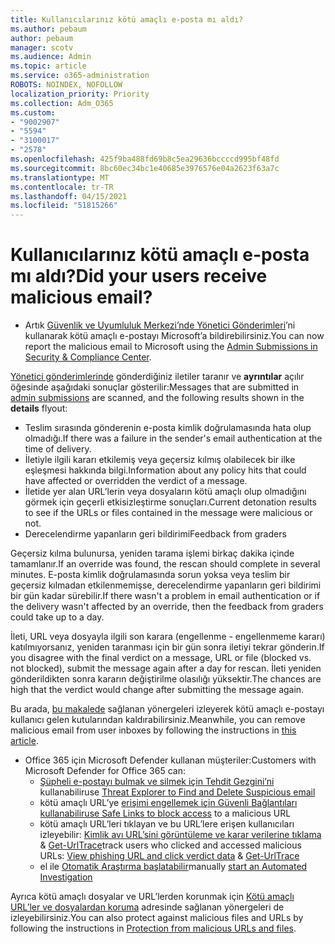 ```yaml
---
title: Kullanıcılarınız kötü amaçlı e-posta mı aldı?
ms.author: pebaum
author: pebaum
manager: scotv
ms.audience: Admin
ms.topic: article
ms.service: o365-administration
ROBOTS: NOINDEX, NOFOLLOW
localization_priority: Priority
ms.collection: Adm_O365
ms.custom:
- "9002907"
- "5594"
- "3100017"
- "2578"
ms.openlocfilehash: 425f9ba488fd69b8c5ea29636bccccd995bf48fd
ms.sourcegitcommit: 8bc60ec34bc1e40685e3976576e04a2623f63a7c
ms.translationtype: MT
ms.contentlocale: tr-TR
ms.lasthandoff: 04/15/2021
ms.locfileid: "51815266"
---
```

# <a name="did-your-users-receive-malicious-email"></a><span data-ttu-id="0198c-102">Kullanıcılarınız kötü amaçlı e-posta mı aldı?</span><span class="sxs-lookup"><span data-stu-id="0198c-102">Did your users receive malicious email?</span></span>

- <span data-ttu-id="0198c-103">Artık [Güvenlik ve Uyumluluk Merkezi’nde Yönetici Gönderimleri](https://sip.protection.office.com/reportsubmission)’ni kullanarak kötü amaçlı e-postayı Microsoft’a bildirebilirsiniz.</span><span class="sxs-lookup"><span data-stu-id="0198c-103">You can now report the malicious email to Microsoft using the [Admin Submissions in Security & Compliance Center](https://sip.protection.office.com/reportsubmission).</span></span>

<span data-ttu-id="0198c-104">[Yönetici gönderimlerinde](https://sip.protection.office.com/reportsubmission) gönderdiğiniz iletiler taranır ve **ayrıntılar** açılır öğesinde aşağıdaki sonuçlar gösterilir:</span><span class="sxs-lookup"><span data-stu-id="0198c-104">Messages that are submitted in [admin submissions](https://sip.protection.office.com/reportsubmission) are scanned, and the following results shown in the **details** flyout:</span></span>

- <span data-ttu-id="0198c-105">Teslim sırasında gönderenin e-posta kimlik doğrulamasında hata olup olmadığı.</span><span class="sxs-lookup"><span data-stu-id="0198c-105">If there was a failure in the sender's email authentication at the time of delivery.</span></span>
- <span data-ttu-id="0198c-106">İletiyle ilgili kararı etkilemiş veya geçersiz kılmış olabilecek bir ilke eşleşmesi hakkında bilgi.</span><span class="sxs-lookup"><span data-stu-id="0198c-106">Information about any policy hits that could have affected or overridden the verdict of a message.</span></span>
- <span data-ttu-id="0198c-107">İletide yer alan URL’lerin veya dosyaların kötü amaçlı olup olmadığını görmek için geçerli etkisizleştirme sonuçları.</span><span class="sxs-lookup"><span data-stu-id="0198c-107">Current detonation results to see if the URLs or files contained in the message were malicious or not.</span></span>
- <span data-ttu-id="0198c-108">Derecelendirme yapanların geri bildirimi</span><span class="sxs-lookup"><span data-stu-id="0198c-108">Feedback from graders</span></span>

<span data-ttu-id="0198c-109">Geçersiz kılma bulunursa, yeniden tarama işlemi birkaç dakika içinde tamamlanır.</span><span class="sxs-lookup"><span data-stu-id="0198c-109">If an override was found, the rescan should complete in several minutes.</span></span> <span data-ttu-id="0198c-110">E-posta kimlik doğrulamasında sorun yoksa veya teslim bir geçersiz kılmadan etkilenmemişse, derecelendirme yapanların geri bildirimi bir gün kadar sürebilir.</span><span class="sxs-lookup"><span data-stu-id="0198c-110">If there wasn't a problem in email authentication or if the delivery wasn't affected by an override, then the feedback from graders could take up to a day.</span></span>

<span data-ttu-id="0198c-111">İleti, URL veya dosyayla ilgili son karara (engellenme - engellenmeme kararı) katılmıyorsanız, yeniden taranması için bir gün sonra iletiyi tekrar gönderin.</span><span class="sxs-lookup"><span data-stu-id="0198c-111">If you disagree with the final verdict on a message, URL or file (blocked vs. not blocked), submit the message again after a day for rescan.</span></span> <span data-ttu-id="0198c-112">İleti yeniden gönderildikten sonra kararın değiştirilme olasılığı yüksektir.</span><span class="sxs-lookup"><span data-stu-id="0198c-112">The chances are high that the verdict would change after submitting the message again.</span></span>

<span data-ttu-id="0198c-113">Bu arada, [bu makalede](https://docs.microsoft.com/microsoft-365/compliance/search-for-and-delete-messages-in-your-organization) sağlanan yönergeleri izleyerek kötü amaçlı e-postayı kullanıcı gelen kutularından kaldırabilirsiniz.</span><span class="sxs-lookup"><span data-stu-id="0198c-113">Meanwhile, you can remove malicious email from user inboxes by following the instructions in [this article](https://docs.microsoft.com/microsoft-365/compliance/search-for-and-delete-messages-in-your-organization).</span></span>

- <span data-ttu-id="0198c-114">Office 365 için Microsoft Defender kullanan müşteriler:</span><span class="sxs-lookup"><span data-stu-id="0198c-114">Customers with Microsoft Defender for Office 365 can:</span></span>
    - <span data-ttu-id="0198c-115">[Şüpheli e-postayı bulmak ve silmek için Tehdit Gezgini’ni](https://docs.microsoft.com/microsoft-365/security/office-365-security/investigate-malicious-email-that-was-delivered) kullanabilir</span><span class="sxs-lookup"><span data-stu-id="0198c-115">use [Threat Explorer to Find and Delete Suspicious email](https://docs.microsoft.com/microsoft-365/security/office-365-security/investigate-malicious-email-that-was-delivered)</span></span>
    - <span data-ttu-id="0198c-116">kötü amaçlı URL’ye [erişimi engellemek için Güvenli Bağlantıları kullanabilir](https://docs.microsoft.com/microsoft-365/security/office-365-security/atp-safe-links)</span><span class="sxs-lookup"><span data-stu-id="0198c-116">[use Safe Links to block access](https://docs.microsoft.com/microsoft-365/security/office-365-security/atp-safe-links) to a malicious URL</span></span>
    - <span data-ttu-id="0198c-117">kötü amaçlı URL’leri tıklayan ve bu URL’lere erişen kullanıcıları izleyebilir: [Kimlik avı URL’sini görüntüleme ve karar verilerine tıklama](https://docs.microsoft.com/microsoft-365/security/office-365-security/threat-explorer) & [Get-UrlTrace](https://docs.microsoft.com/powershell/module/exchange/get-urltrace)</span><span class="sxs-lookup"><span data-stu-id="0198c-117">track users who clicked and accessed malicious URLs: [View phishing URL and click verdict data](https://docs.microsoft.com/microsoft-365/security/office-365-security/threat-explorer) & [Get-UrlTrace](https://docs.microsoft.com/powershell/module/exchange/get-urltrace)</span></span>
    - <span data-ttu-id="0198c-118">el ile [Otomatik Araştırma başlatabilir](https://docs.microsoft.com/microsoft-365/security/office-365-security/automated-investigation-response-office)</span><span class="sxs-lookup"><span data-stu-id="0198c-118">manually [start an Automated Investigation](https://docs.microsoft.com/microsoft-365/security/office-365-security/automated-investigation-response-office)</span></span>

<span data-ttu-id="0198c-119">Ayrıca kötü amaçlı dosyalar ve URL’lerden korunmak için [Kötü amaçlı URL’ler ve dosyalardan koruma](https://docs.microsoft.com/microsoft-365/security/office-365-security/protect-against-threats) adresinde sağlanan yönergeleri de izleyebilirsiniz.</span><span class="sxs-lookup"><span data-stu-id="0198c-119">You can also protect against malicious files and URLs by following the instructions in [Protection from malicious URLs and files](https://docs.microsoft.com/microsoft-365/security/office-365-security/protect-against-threats).</span></span>